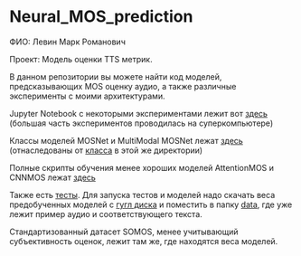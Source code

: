 # Neural_MOS_prediction

ФИО: Левин Марк Романович

Проект: Модель оценки TTS метрик.

В данном репозитории вы можете найти код моделей, предсказывающих MOS оценку аудио, а также различные эксперименты с моими архитектурами.

Jupyter Notebook с некоторыми экспериментами лежит вот [здесь](https://github.com/bananananacat/Neural_MOS_prediction/blob/main/MOSNET.ipynb) (большая часть экспериментов проводилась на суперкомпьютере)

Классы моделей MOSNet и MultiModal MOSNet лежат [здесь](https://github.com/bananananacat/Neural_MOS_prediction/blob/main/src/models/mosnet.py) (отнаследованы от [класса](https://github.com/bananananacat/Neural_MOS_prediction/blob/main/src/models/base_model.py) в этой же директории)

Полные скрипты обучения менее хороших моделей AttentionMOS и CNNMOS лежат [здесь](https://github.com/bananananacat/Neural_MOS_prediction/tree/main/src/other_models)

Также есть [тесты](https://github.com/bananananacat/Neural_MOS_prediction/blob/main/tests/test_models.py). Для запуска тестов и моделей надо скачать веса предобученных моделей с [гугл диска](https://drive.google.com/drive/folders/1iOhUhGE3fG4phKu73qhw7SV2s5fMIFAq) и поместить в папку [data](https://github.com/bananananacat/Neural_MOS_prediction/tree/main/tests/data), где уже лежит пример аудио и соответствующего текста.

Стандартизованный датасет SOMOS, менее учитывающий субъективность оценок, лежит там же, где находятся веса моделей.
